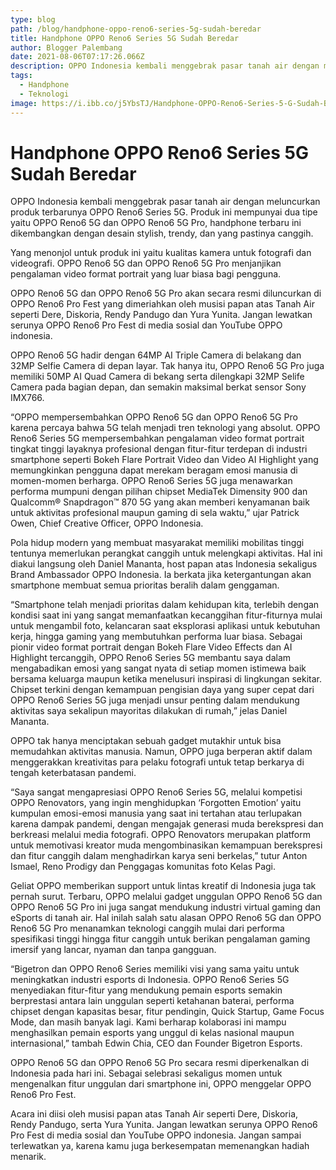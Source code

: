 ```yaml
---
type: blog
path: /blog/handphone-oppo-reno6-series-5g-sudah-beredar
title: Handphone OPPO Reno6 Series 5G Sudah Beredar
author: Blogger Palembang
date: 2021-08-06T07:17:26.066Z
description: OPPO Indonesia kembali menggebrak pasar tanah air dengan meluncurkan produk terbarunya OPPO Reno6 Series 5G. Produk ini mempunyai dua tipe yaitu OPPO Reno6 5G dan OPPO Reno6 5G Pro, handphone terbaru ini dikembangkan dengan desain stylish, trendy, dan yang pastinya canggih.
tags:
  - Handphone
  - Teknologi
image: https://i.ibb.co/j5YbsTJ/Handphone-OPPO-Reno6-Series-5-G-Sudah-Beredar.jpg
---
```


# Handphone OPPO Reno6 Series 5G Sudah Beredar

OPPO Indonesia kembali menggebrak pasar tanah air dengan meluncurkan produk terbarunya OPPO Reno6 Series 5G. Produk ini mempunyai dua tipe yaitu OPPO Reno6 5G dan OPPO Reno6 5G Pro, handphone terbaru ini dikembangkan dengan desain stylish, trendy, dan yang pastinya canggih.

Yang menonjol untuk produk ini yaitu kualitas kamera untuk fotografi dan videografi. OPPO Reno6 5G dan OPPO Reno6 5G Pro menjanjikan pengalaman video format portrait yang luar biasa bagi pengguna.

OPPO Reno6 5G dan OPPO Reno6 5G Pro akan secara resmi diluncurkan di OPPO Reno6 Pro Fest yang dimeriahkan oleh musisi papan atas Tanah Air seperti Dere, Diskoria, Rendy Pandugo dan Yura Yunita. Jangan lewatkan serunya OPPO Reno6 Pro Fest di media sosial dan YouTube OPPO indonesia.

OPPO Reno6 5G hadir dengan 64MP AI Triple Camera di belakang dan 32MP Selfie Camera di depan layar. Tak hanya itu, OPPO Reno6 5G Pro juga memiliki 50MP AI Quad Camera di bekang serta dilengkapi 32MP Selife Camera pada bagian depan, dan semakin maksimal berkat sensor Sony IMX766.

“OPPO mempersembahkan OPPO Reno6 5G dan OPPO Reno6 5G Pro karena percaya bahwa 5G telah menjadi tren teknologi yang absolut. OPPO Reno6 Series 5G mempersembahkan pengalaman video format portrait tingkat tinggi layaknya profesional dengan fitur-fitur terdepan di industri smartphone seperti Bokeh Flare Portrait Video dan Video AI Highlight yang memungkinkan pengguna dapat merekam beragam emosi manusia di momen-momen berharga. OPPO Reno6 Series 5G juga menawarkan performa mumpuni dengan pilihan chipset MediaTek Dimensity 900 dan Qualcomm® Snapdragon™ 870 5G yang akan memberi kenyamanan baik untuk aktivitas profesional maupun gaming di sela waktu,” ujar Patrick Owen, Chief Creative Officer, OPPO Indonesia.

Pola hidup modern yang membuat masyarakat memiliki mobilitas tinggi tentunya memerlukan perangkat canggih untuk melengkapi aktivitas. Hal ini diakui langsung oleh Daniel Mananta, host papan atas Indonesia sekaligus Brand Ambassador OPPO Indonesia. Ia berkata jika ketergantungan akan smartphone membuat semua prioritas beralih dalam genggaman.

“Smartphone telah menjadi prioritas dalam kehidupan kita, terlebih dengan kondisi saat ini yang sangat memanfaatkan kecanggihan fitur-fiturnya mulai untuk mengambil foto, kelancaran saat eksplorasi aplikasi untuk kebutuhan kerja, hingga gaming yang membutuhkan performa luar biasa. Sebagai pionir video format portrait dengan Bokeh Flare Video Effects dan AI Highlight tercanggih, OPPO Reno6 Series 5G membantu saya dalam mengabadikan emosi yang sangat nyata di setiap momen istimewa baik bersama keluarga maupun ketika menelusuri inspirasi di lingkungan sekitar. Chipset terkini dengan kemampuan pengisian daya yang super cepat dari OPPO Reno6 Series 5G juga menjadi unsur penting dalam mendukung aktivitas saya sekalipun mayoritas dilakukan di rumah,” jelas Daniel Mananta.

OPPO tak hanya menciptakan sebuah gadget mutakhir untuk bisa memudahkan aktivitas manusia. Namun, OPPO juga berperan aktif dalam menggerakkan kreativitas para pelaku fotografi untuk tetap berkarya di tengah keterbatasan pandemi.

“Saya sangat mengapresiasi OPPO Reno6 Series 5G, melalui kompetisi OPPO Renovators, yang ingin menghidupkan ‘Forgotten Emotion’ yaitu kumpulan emosi-emosi manusia yang saat ini tertahan atau terlupakan karena dampak pandemi, dengan mengajak generasi muda berekspresi dan berkreasi melalui media fotografi. OPPO Renovators merupakan platform untuk memotivasi kreator muda mengombinasikan kemampuan berekspresi dan fitur canggih dalam menghadirkan karya seni berkelas,” tutur Anton Ismael, Reno Prodigy dan Penggagas komunitas foto Kelas Pagi.

Geliat OPPO memberikan support untuk lintas kreatif di Indonesia juga tak pernah surut. Terbaru, OPPO melalui gadget unggulan OPPO Reno6 5G dan OPPO Reno6 5G Pro ini juga sangat mendukung industri virtual gaming dan eSports di tanah air. Hal inilah salah satu alasan OPPO Reno6 5G dan OPPO Reno6 5G Pro menanamkan teknologi canggih mulai dari performa spesifikasi tinggi hingga fitur canggih untuk berikan pengalaman gaming imersif yang lancar, nyaman dan tanpa gangguan.

“Bigetron dan OPPO Reno6 Series memiliki visi yang sama yaitu untuk meningkatkan industri esports di Indonesia. OPPO Reno6 Series 5G menyediakan fitur-fitur yang mendukung pemain esports semakin berprestasi antara lain unggulan seperti ketahanan baterai, performa chipset dengan kapasitas besar, fitur pendingin, Quick Startup, Game Focus Mode, dan masih banyak lagi. Kami berharap kolaborasi ini mampu menghasilkan pemain esports yang unggul di kelas nasional maupun internasional,” tambah Edwin Chia, CEO dan Founder Bigetron Esports.

OPPO Reno6 5G dan OPPO Reno6 5G Pro secara resmi diperkenalkan di Indonesia pada hari ini. Sebagai selebrasi sekaligus momen untuk mengenalkan fitur unggulan dari smartphone ini, OPPO menggelar OPPO Reno6 Pro Fest.

Acara ini diisi oleh musisi papan atas Tanah Air seperti Dere, Diskoria, Rendy Pandugo, serta Yura Yunita. Jangan lewatkan serunya OPPO Reno6 Pro Fest di media sosial dan YouTube OPPO indonesia. Jangan sampai terlewatkan ya, karena kamu juga berkesempatan memenangkan hadiah menarik.